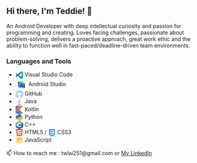## Hi there, I'm Teddie! 👋

<p>
  An Android Developer with deep intellectual curiosity and passion for programming and creating. Loves facing challenges, passionate about problem-solving, delivers a proactive approach, great work ethic and the ability to function well in fast-paced/deadline-driven team environments. 
</p>


### Languages and Tools </br>

 - <img align="center" src="https://github.com/twlai251/twlai251/blob/main/icon_img/Visual_Studio_Code.png" alt="VSC" height="20" width="20" /> Visual Studio Code 
 - <img align="center" src="https://github.com/twlai251/twlai251/blob/main/icon_img/android_studio.png" alt="Android Studio" height="30" width="30" /> Android Studio 
 - <img align="center" src="https://github.com/twlai251/twlai251/blob/main/icon_img/github.png" alt="GitHub" height="20" width="20" /> GitHub
 - <img align="center" src="https://github.com/twlai251/twlai251/blob/main/icon_img/java.png" alt="Java" height="20" width="20" /> Java
 - <img align="center" src="https://github.com/twlai251/twlai251/blob/main/icon_img/kotlin.png" alt="Kotlin" height="20" width="20" /> Kotlin
 - <img align="center" src="https://github.com/twlai251/twlai251/blob/main/icon_img/python.png" alt="Python" height="20" width="20" /> Python
 - <img align="center" src="https://github.com/twlai251/twlai251/blob/main/icon_img/c_plusplus.png" alt="C++" height="20" width="20" /> C++
 - <img align="center" src="https://github.com/twlai251/twlai251/blob/main/icon_img/html_pic.png" alt="HTML" height="20" width="20" /> HTML5 / <img align="center" src="https://github.com/twlai251/twlai251/blob/main/icon_img/css.png" alt="CSS" height="20" width="20" /> CSS3
 - <img align="center" src="https://github.com/twlai251/twlai251/blob/main/icon_img/js.png" alt="HTML" height="20" width="20" /> JavaScript

<p>
📫 How to reach me : twlai251@gmail.com or <a href="https://www.linkedin.com/in/teddie-lai/" target="blank" text-decoration="none">My LinkedIn</a> 
</p>

<!--
**twlai251/twlai251** is a ✨ _special_ ✨ repository because its `README.md` (this file) appears on your GitHub profile.

Here are some ideas to get you started:

- 🔭 I’m currently working on ...
- 🌱 I’m currently learning ...
- 👯 I’m looking to collaborate on ...
- 🤔 I’m looking for help with ...
- 💬 Ask me about ...
- 📫 How to reach me: ...
- 😄 Pronouns: ...
- ⚡ Fun fact: ...
-->
